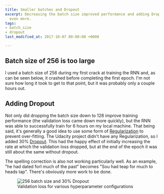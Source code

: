 ```yaml
---
title: Smaller batches and Dropout
excerpt: Decreasing the batch size improved performance and adding Dropout helped
  even more.
tags:
- batch_size
- dropout
last_modified_at: 2017-10-07 00:00:00 +0000

---
```

## Batch size of 256 is too large

I used a batch size of 256 during my first crack at training the RNN and, as can be seen below, it crashed before completing the first epoch. I'm not sure how long it took to get to that point, but it was probably only a couple hours out.

## Adding Dropout

Not only did dropping the batch size down to 128 improve training performance (the validation loss came down more quickly), but the RNN was able to successfully train for 6 hours on my local machine. That being said, it's generally a good idea to use some form of [Regularization](https://en.wikipedia.org/wiki/Regularization_(mathematics)) to prevent over-fitting. The Udacity project didn't have any Regularization, so I added 30% [Dropout](https://en.wikipedia.org/wiki/Dropout_(neural_networks)). This had the happy effect of initially increasing the rate at which the validation loss dropped, but at the end of the epoch it was still about the same without dropout.

The spelling correction is also not working particularly well. As an example, "he had dated forI much of the past" becomes "Sou had teap for much to heads tap". There's obviously more work to be done.
<figure>
<img src="{{ site.baseurl }}/assets/images/batch256-and-dropout.png" alt="256 batch size and 30% Dropout"/>
<figcaption>Validation loss for various hyperparameter configurations</figcaption>
</figure>